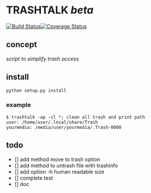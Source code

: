 # TRASHTALK *beta*

[![Build Status](https://travis-ci.org/PTank/trashtalk.svg?branch=dev)](https://travis-ci.org/PTank/trashtalk)[![Coverage Status](https://coveralls.io/repos/github/PTank/trashtalk/badge.svg?branch=dev)](https://coveralls.io/github/PTank/trashtalk?branch=dev)

## concept

*script to simplify trash access*

## install

	python setup.py install

### example

	$ trashtalk -ap -cl *; clean all trash and print path
	user: /home/user/.local/share/Trash
	yourmedia: /media/user/yourmedia/.Trash-0000


## todo

* [] add method move to trash option
* [] add method to untrash file with trashinfo
* [] add option -h human readable size
* [] complete test
* [] doc
